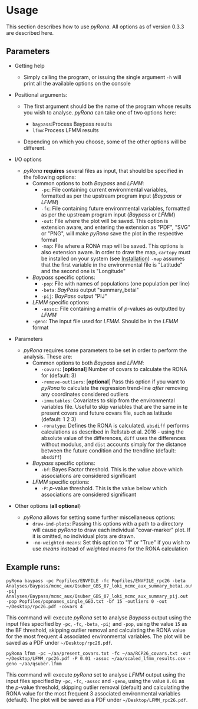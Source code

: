 # Usage

This section describes how to use *pyRona*. All options as of version 0.3.3 are described here.

## Parameters

* Getting help
    - Simply calling the program, or issuing the single argument `-h` will print all the available options on the console

* Positional arguments:
    - The first argument should be the name of the program whose results you wish to analyse. *pyRona* can take one of two options here:
        - `baypass`:Process Baypass results
        - `lfmm`:Process LFMM results

    - Depending on which you choose, some of the other options will be different.

* I/O options
    - *pyRona* **requires** several files as input, that should be specified in the following options:
        - Common options to both *Baypass* and *LFMM*:
            - `-pc`: File containing current environmental variables, formatted as per the upstream program input (*Baypass* or *LFMM*)
            - `-fc`: File containing future environmental variables, formatted as per the upstream program input (*Baypass* or *LFMM*)
            - `-out`: File where the plot will be saved. This option is extension aware, and entering the extension as "PDF", "SVG" or "PNG", will make *pyRona* save the plot in the respective format
            - `-map`: File where a RONA map will be saved. This options is also extension aware. In order to draw the map, `cartopy` must be installed on your system (see [Installation](install.md)) `-map` assumes that the first variable in the environmental file is "Latitude" and the second one is "Longitude"
        - *Baypass* specific options:
            - `-pop`: File with names of populations (one population per line)
            - `-beta`: *BayPass* output "summary_betai"
            - `-pij`: *BayPass* output "PIJ"
        - *LFMM* specific options:
            - `-assoc`: File containing a matrix of *p*-values as outputted by *LFMM*
        - `-geno`: The input file used for *LFMM*. Should be in the *LFMM* format

* Parameters
    - *pyRona* requires some parameters to be set in order to perform the analysis. These are:
        - Common options to both *Baypass* and *LFMM*:
            - `-covars`: [**optional**] Number of covars to calculate the RONA for (default: 3)
            - `-remove-outliers`: [**optional**] Pass this option if you want to *pyRona* to calculate the regression trend-line *after* removing any coordinates considered outliers
            - `-immutables`: Covariates to skip from the environmental variables file. Useful to skip variables that are the same in te present covars and future covars file, such as latitude (default: 1 2 3)
            - `-ronatype`: Defines the RONA is calculated. `absdiff` performs calculations as described in Rellstab et al. 2016 - using the absolute value of the differences, `diff` uses the differences without modulus, and `dist` accounts simply for the distance between the future condition and the trendline (default: `absdiff`)
        - *Baypass* specific options:
            - `-bf`: Bayes Factor threshold. This is the value above which associations are considered significant
        - *LFMM* specific options:
            - `-P`: *p*-value threshold. This is the value below which associations are considered significant

* Other options (**all optional**)
    - *pyRona* allows for setting some further miscellaneous options:
        - `draw-ind-plots`: Passing this options with a path to a directory will cause *pyRona* to draw each individual "covar-marker" plot. If it is omitted, no individual plots are drawn.
        - `-no-weighted-means`: Set this option to "1" or "True" if you wish to use *means* instead of *weighted means* for the RONA calculation


## Example runs:

```
pyRona baypass -pc Popfiles/ENVFILE -fc Popfiles/ENVFILE_rpc26 -beta Analyses/Baypass/mcmc_aux/Qsuber_GBS_07_loki_mcmc_aux_summary_betai.out -pij Analyses/Baypass/mcmc_aux/Qsuber_GBS_07_loki_mcmc_aux_summary_pij.out -pop Popfiles/popnames_single_GEO.txt -bf 15 -outliers 0 -out ~/Desktop/rpc26.pdf -covars 4
```

This command will execute *pyRona* set to analyse *Baypass* output using the input files specified by `-pc`, `-fc`, `-beta`, `-pij` and `-pop`, using the value `15` as the BF threshold, skipping outlier removal and calculating the RONA value for the most frequent 4 associated environmental variables. The plot will be saved as a PDF under `~/Desktop/rpc26.pdf`.


```
pyRona lfmm -pc ~/aa/present_covars.txt -fc ~/aa/RCP26_covars.txt -out ~/Desktop/LFMM_rpc26.pdf -P 0.01 -assoc ~/aa/scaled_lfmm_results.csv -geno ~/aa/qsuber.lfmm
```

This command will execute *pyRona* set to analyse *LFMM* output using the input files specified by `-pc`, `-fc`, `-assoc` and `-geno`, using the value `0.01` as the *p*-value threshold, skipping outlier removal (default) and calculating the RONA value for the most frequent 3 associated environmental variables (default). The plot will be saved as a PDF under `~/Desktop/LFMM_rpc26.pdf`.
